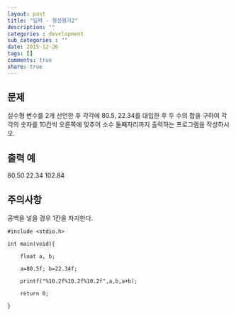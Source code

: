 ```yaml
---
layout: post
title: "입력 - 형성평가2"
description: ""
categories : development
sub_categories : ""
date: 2015-12-26
tags: []
comments: true
share: true
---
```


## 문제

실수형 변수를 2개 선언한 후 각각에 80.5, 22.34를 대입한 후 두 수의 합을 구하여 각각의 숫자를 10칸씩 오른쪽에 맞추어 소수
둘째자리까지 출력하는 프로그램을 작성하시오.

  
## 출력 예

80.50 22.34 102.84

  
## 주의사항

공백을 넣을 경우 1칸을 차지한다.

    #include <stdio.h>
    
    int main(void){
    
        float a, b;
        
        a=80.5f; b=22.34f;
        
        printf("%10.2f%10.2f%10.2f",a,b,a+b);
        
        return 0;
    
    }

